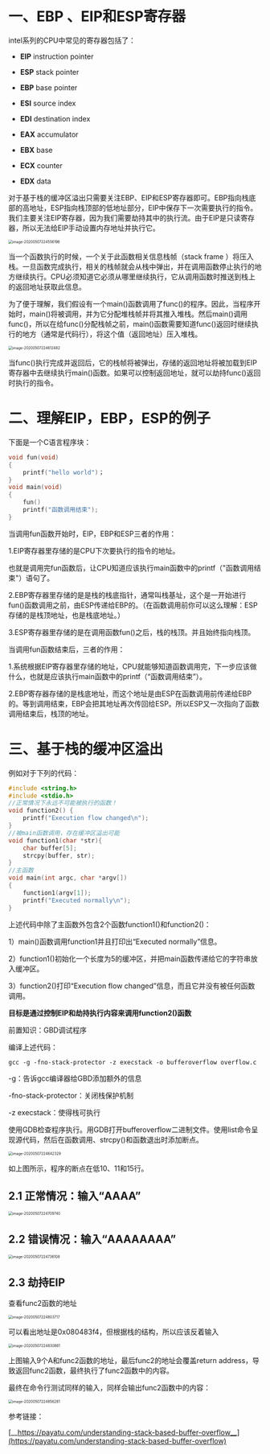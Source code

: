 # 一、EBP 、EIP和ESP寄存器

intel系列的CPU中常见的寄存器包括了：

- **EIP** instruction pointer

- **ESP** stack pointer

- **EBP** base pointer

- **ESI** source index

- **EDI** destination index

- **EAX** accumulator

- **EBX** base

- **ECX** counter

- **EDX** data

对于基于栈的缓冲区溢出只需要关注EBP、EIP和ESP寄存器即可。EBP指向栈底部的高地址，ESP指向栈顶部的低地址部分，EIP中保存下一次需要执行的指令。我们主要关注EIP寄存器，因为我们需要劫持其中的执行流。由于EIP是只读寄存器，所以无法给EIP手动设置内存地址并执行它。

<img src="imgs/image-20200507224556196.png" alt="image-20200507224556196" style="zoom:50%;" />

当一个函数执行的时候，一个关于此函数相关信息栈帧（stack frame ）将压入栈。一旦函数完成执行，相关的栈帧就会从栈中弹出，并在调用函数停止执行的地方继续执行。CPU必须知道它必须从哪里继续执行，它从调用函数时推送到栈上的返回地址获取此信息。

为了便于理解，我们假设有一个main()函数调用了func()的程序。因此，当程序开始时，main()将被调用，并为它分配堆栈帧并将其推入堆栈。然后main()调用func()，所以在给func()分配栈帧之前，main()函数需要知道func()返回时继续执行的地方（通常是代码行），将这个值（返回地址）压入堆栈。

<img src="imgs/image-20200507224612482.png" alt="image-20200507224612482" style="zoom:50%;" />

当func()执行完成并返回后，它的栈帧将被弹出，存储的返回地址将被加载到EIP寄存器中去继续执行main()函数。如果可以控制返回地址，就可以劫持func()返回时执行的指令。



# 二、理解EIP，EBP，ESP的例子

下面是一个C语言程序块：

```c
void fun(void) 
{ 
	printf("hello world")； 
} 
void main(void) 
{ 
	fun() 
	printf("函数调用结束"); 
} 
```

当调用fun函数开始时，EIP，EBP和ESP三者的作用：

1.EIP寄存器里存储的是CPU下次要执行的指令的地址。

 也就是调用完fun函数后，让CPU知道应该执行main函数中的printf（"函数调用结束"）语句了。

2.EBP寄存器里存储的是是栈的栈底指针，通常叫栈基址，这个是一开始进行fun()函数调用之前，由ESP传递给EBP的。（在函数调用前你可以这么理解：ESP存储的是栈顶地址，也是栈底地址。）

3.ESP寄存器里存储的是在调用函数fun()之后，栈的栈顶。并且始终指向栈顶。



当调用fun函数结束后，三者的作用：

1.系统根据EIP寄存器里存储的地址，CPU就能够知道函数调用完，下一步应该做什么，也就是应该执行main函数中的printf（“函数调用结束”）。

2.EBP寄存器存储的是栈底地址，而这个地址是由ESP在函数调用前传递给EBP的。等到调用结束，EBP会把其地址再次传回给ESP。所以ESP又一次指向了函数调用结束后，栈顶的地址。



# 三、基于栈的缓冲区溢出

例如对于下列的代码：

```c
#include <string.h>
#include <stdio.h>
//正常情况下永远不可能被执行的函数！
void function2() {
	printf("Execution flow changed\n");
}
//被main函数调用，存在缓冲区溢出可能
void function1(char *str){
	char buffer[5];
	strcpy(buffer, str);
}
//主函数
void main(int argc, char *argv[])
{
	function1(argv[1]);
	printf("Executed normally\n");
}
```

上述代码中除了主函数外包含2个函数function1()和function2()：

1）main()函数调用function1并且打印出“Executed normally”信息。

2）function1()初始化一个长度为5的缓冲区，并把main函数传递给它的字符串放入缓冲区。

3）function2()打印“Execution flow changed”信息，而且它并没有被任何函数调用。

**目标是通过控制EIP和劫持执行内容来调用function2()函数**



前置知识：GBD调试程序



编译上述代码：

`gcc -g -fno-stack-protector -z execstack -o bufferoverflow overflow.c`

-g：告诉gcc编译器给GBD添加额外的信息

-fno-stack-protector：关闭栈保护机制

-z execstack：使得栈可执行

使用GDB检查程序执行。用GDB打开bufferoverflow二进制文件。使用list命令呈现源代码，然后在函数调用、strcpy()和函数退出时添加断点。

<img src="imgs/image-20200507224642329.png" alt="image-20200507224642329" style="zoom:50%;" />

如上图所示，程序的断点在低10、11和15行。

## 2.1 正常情况：输入“AAAA”

<img src="imgs/image-20200507224709740.png" alt="image-20200507224709740" style="zoom:50%;" />

## 2.2 错误情况：输入“AAAAAAAA”

<img src="imgs/image-20200507224736108.png" alt="image-20200507224736108" style="zoom:50%;" />

## 2.3 劫持EIP

查看func2函数的地址

<img src="imgs/image-20200507224803717.png" alt="image-20200507224803717" style="zoom:50%;" />

可以看出地址是0x080483f4，但根据栈的结构，所以应该反着输入

<img src="imgs/image-20200507224830861.png" alt="image-20200507224830861" style="zoom:50%;" />

上图输入9个A和func2函数的地址，最后func2的地址会覆盖return address，导致返回func2函数，最终执行了func2函数中的内容。

最终在命令行测试同样的输入，同样会输出func2函数中的内容：

<img src="imgs/image-20200507224856281.png" alt="image-20200507224856281" style="zoom:50%;" />



参考链接：

[__https://payatu.com/understanding-stack-based-buffer-overflow__](https://payatu.com/understanding-stack-based-buffer-overflow)



